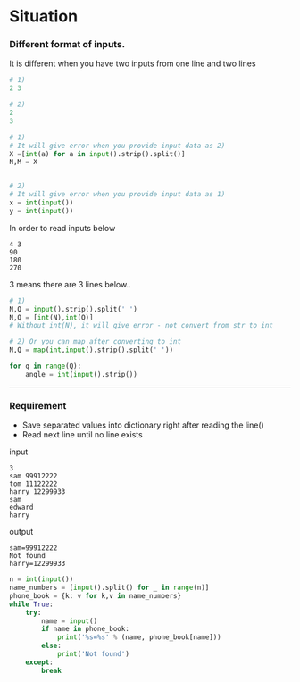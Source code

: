 
# Situation

### Different format of inputs.

It is different when you have two inputs from one line and two lines

```python
# 1)
2 3
```


```python
# 2)
2
3
```

```python
# 1)
# It will give error when you provide input data as 2)
X =[int(a) for a in input().strip().split()]
N,M = X


# 2)
# It will give error when you provide input data as 1)
x = int(input())
y = int(input())

```

In order to read inputs below
```
4 3
90
180
270
```
3 means there are 3 lines below..

```python
# 1)
N,Q = input().strip().split(' ')
N,Q = [int(N),int(Q)]
# Without int(N), it will give error - not convert from str to int

# 2) Or you can map after converting to int
N,Q = map(int,input().strip().split(' '))

for q in range(Q):
    angle = int(input().strip())
```
---

### Requirement

* Save separated values into dictionary right after reading the line()
* Read next line until no line exists

input
```
3
sam 99912222
tom 11122222
harry 12299933
sam
edward
harry
```
output
```
sam=99912222
Not found
harry=12299933
```

```python
n = int(input())
name_numbers = [input().split() for _ in range(n)]
phone_book = {k: v for k,v in name_numbers}
while True:
    try:
        name = input()
        if name in phone_book:
            print('%s=%s' % (name, phone_book[name]))
        else:
            print('Not found')
    except:
        break
```
